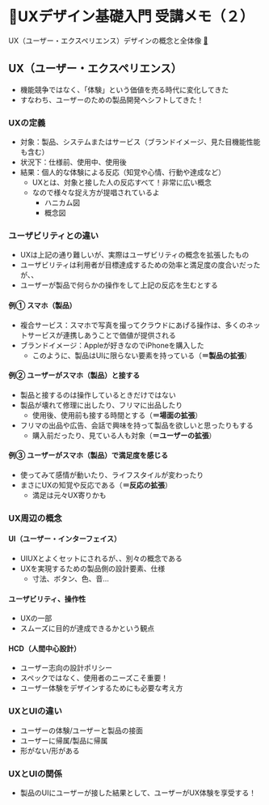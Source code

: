 # 💝UXデザイン基礎入門 受講メモ（２）

UX（ユーザー・エクスペリエンス）デザインの概念と全体像
[📼](https://www.udemy.com/share/1023kc/)

## UX（ユーザー・エクスペリエンス）

- 機能競争ではなく、「体験」という価値を売る時代に変化してきた
- すなわち、ユーザーのための製品開発へシフトしてきた！

### UXの定義

- 対象：製品、システムまたはサービス（ブランドイメージ、見た目機能性能も含む）
- 状況下：仕様前、使用中、使用後
- 結果：個人的な体験による反応（知覚や心情、行動や達成など）
  - UXとは、対象と接した人の反応すべて！非常に広い概念
  - なので様々な捉え方が提唱されているよ
    - ハニカム図
    - 概念図

### ユーザビリティとの違い

- UXは上記の通り難しいが、実際はユーザビリティの概念を拡張したもの
- ユーザビリティは利用者が目標達成するための効率と満足度の度合いだったが、、
- ユーザーが製品で何らかの操作をして上記の反応を生むとする

#### 例① スマホ（製品）
- 複合サービス：スマホで写真を撮ってクラウドにあげる操作は、多くのネットサービスが連携しあうことで価値が提供される
- ブランドイメージ：Appleが好きなのでiPhoneを購入した
  - このように、製品はUIに限らない要素を持っている（**＝製品の拡張**）

#### 例② ユーザーがスマホ（製品）と接する
- 製品と接するのは操作しているときだけではない
- 製品が壊れて修理に出したり、フリマに出品したり
  - 使用後、使用前も接する時間とする（**＝場面の拡張**）
- フリマの出品や広告、会話で興味を持って製品を欲しいと思ったりもする
  - 購入前だったり、見ている人も対象（**＝ユーザーの拡張**）

#### 例③ ユーザーがスマホ（製品）で満足度を感じる
- 使ってみて感情が動いたり、ライフスタイルが変わったり
- まさにUXの知覚や反応である（**＝反応の拡張**）
  - 満足は元々UX寄りかも 

### UX周辺の概念

#### UI（ユーザー・インターフェイス）
- UIUXとよくセットにされるが、、別々の概念である 
- UXを実現するための製品側の設計要素、仕様
  - 寸法、ボタン、色、音… 

#### ユーザビリティ、操作性
- UXの一部
- スムーズに目的が達成できるかという観点

#### HCD（人間中心設計） 
- ユーザー志向の設計ポリシー 
- スペックではなく、使用者のニーズこそ重要！
- ユーザー体験をデザインするためにも必要な考え方

### UXとUIの違い

- ユーザーの体験/ユーザーと製品の接面
- ユーザーに帰属/製品に帰属
- 形がない/形がある

### UXとUIの関係

- 製品のUIにユーザーが接した結果として、ユーザーがUX体験を享受する！
